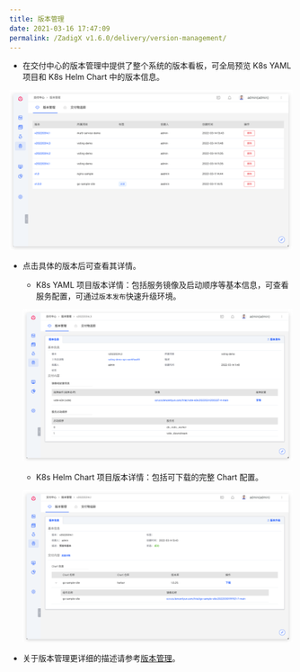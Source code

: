 ```yaml
---
title: 版本管理
date: 2021-03-16 17:47:09
permalink: /ZadigX v1.6.0/delivery/version-management/
---
```


- 在交付中心的版本管理中提供了整个系统的版本看板，可全局预览 K8s YAML 项目和 K8s Helm Chart 中的版本信息。

![版本交付](./_images/version_list.png '版本交付')

- 点击具体的版本后可查看其详情。

  - K8s YAML 项目版本详情：包括服务镜像及启动顺序等基本信息，可查看服务配置，可通过`版本发布`快速升级环境。

  ![版本交付](./_images/k8s_version_detail.png '版本交付')

  - K8s Helm Chart 项目版本详情：包括可下载的完整 Chart 配置。

  ![版本交付](./_images/helm_version_detail.png '版本交付')

- 关于版本管理更详细的描述请参考[版本管理](/ZadigX%20v1.6.0/project/version/)。
